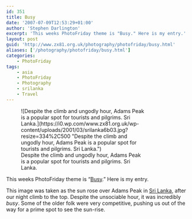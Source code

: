 ```yaml
---
id: 351
title: Busy
date: '2007-07-09T12:53:29+01:00'
author: 'Stephen Darlington'
excerpt: 'This weeks PhotoFriday theme is "Busy." Here is my entry.'
layout: post
guid: 'http://www.zx81.org.uk/photography/photofriday/busy.html'
aliases: ['/photography/photofriday/busy.html']
categories:
    - PhotoFriday
tags:
    - asia
    - PhotoFriday
    - Photography
    - srilanka
    - Travel
---
```


<figure aria-describedby="caption-attachment-1016" class="wp-caption aligncenter" id="attachment_1016" style="width: 334px">![Despite the climb and ungodly hour, Adams Peak is a popular spot for tourists and pilgrims. Sri Lanka.](https://i0.wp.com/www.zx81.org.uk/wp-content/uploads/2001/03/srilanka6b03.jpg?resize=334%2C500 "Despite the climb and ungodly hour, Adams Peak is a popular spot for tourists and pilgrims. Sri Lanka.")<figcaption class="wp-caption-text" id="caption-attachment-1016">Despite the climb and ungodly hour, Adams Peak is a popular spot for tourists and pilgrims. Sri Lanka.</figcaption></figure>

This weeks PhotoFriday theme is “[Busy](http://www.photofriday.com/archives/challenge/000682.php "PhotoFriday: Busy").” Here is my entry.

This image was taken as the sun rose over Adams Peak in [Sri Lanka](/travel/srilanka.html "Sri Lanka pictures"), after our night climb to the top. Despite the unsociable hour, it was incredibly *busy*. Some of the older folk were very competitive, pushing us out of the way for a prime spot to see the sun-rise.